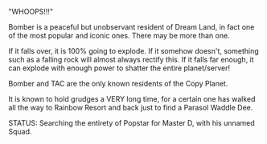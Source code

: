 "WHOOPS!!!"

Bomber is a peaceful but unobservant resident of Dream Land, in fact one of the most popular and iconic ones. There may be more than one.

If it falls over, it is 100% going to explode. If it somehow doesn't, something such as a falling rock will almost always rectify this. If it falls far enough, it can explode with enough power to shatter the entire planet/server!

Bomber and TAC are the only known residents of the Copy Planet.

It is known to hold grudges a VERY long time, for a certain one has walked all the way to Rainbow Resort and back just to find a Parasol Waddle Dee.

STATUS: Searching the entirety of Popstar for Master D, with his unnamed Squad.
